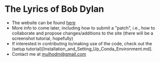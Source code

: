 # The Lyrics of Bob Dylan

- The website can be found [here](http://mulhod.github.io/bob_dylan_lyrics/index.html)
- More info to come later, including how to submit a "patch", i.e., how to collaborate and propose changes/additions to the site (there will be a screenshot tutorial, hopefully)
- If interested in contributing to/making use of the code, check out the (setup tutorial)[Installation_and_Setting_Up_Conda_Environment.md].
- Contact me at [mulhodm@gmail.com](mailto:mulhodm@gmail.com)
